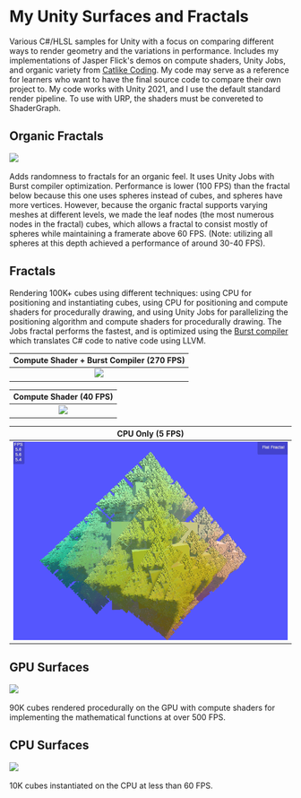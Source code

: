 # My Unity Surfaces and Fractals
Various C#/HLSL samples for Unity with a focus on comparing different ways to render geometry and the variations in performance. Includes my implementations of Jasper Flick's demos on compute shaders, Unity Jobs, and organic variety from <a href="https://catlikecoding.com/">Catlike Coding</a>. My code may serve as a reference for learners who want to have the final source code to compare their own project to. My code works with Unity 2021, and I use the default standard render pipeline. To use with URP, the shaders must be convereted to ShaderGraph.

<!--
<img src="screenshots/Unity_Ripple.gif">
-->

## Organic Fractals
<img src="screenshots/Unity_FractalOrganic.gif">

Adds randomness to fractals for an organic feel. It uses Unity Jobs with Burst compiler optimization. Performance is lower (100 FPS) than the fractal below because this one uses spheres instead of cubes, and spheres have more vertices. However, because the organic fractal supports varying meshes at different levels, we made the leaf nodes (the most numerous nodes in the fractal) cubes, which allows a fractal to consist mostly of spheres while maintaining a framerate above 60 FPS. (Note: utilizing all spheres at this depth achieved a performance of around 30-40 FPS).

## Fractals
Rendering 100K+ cubes using different techniques: using CPU for positioning and instantiating cubes, using CPU for positioning and compute shaders for procedurally drawing, and using Unity Jobs for parallelizing the positioning algorithm and compute shaders for procedurally drawing. The Jobs fractal performs the fastest, and is optimized using the <a href="https://docs.unity3d.com/Manual/com.unity.burst.html">Burst compiler</a> which translates C# code to native code using LLVM.

|Compute Shader + Burst Compiler (270 FPS)| 
|:---:|
|<img src="screenshots/Unity_FractalBurst.gif">|

|Compute Shader (40 FPS)| 
|:---:|
|<img src="screenshots/Unity_FractalGPU.gif">|

|CPU Only (5 FPS)| 
|:---:|
|<img src="screenshots/Unity_FractalCPU.gif">|

## GPU Surfaces
<img src="screenshots/Unity_SurfacesGPU.gif">

90K cubes rendered procedurally on the GPU with compute shaders for implementing the mathematical functions at over 500 FPS.

## CPU Surfaces
<img src="screenshots/Unity_SurfacesCPU.gif">

10K cubes instantiated on the CPU at less than 60 FPS. 